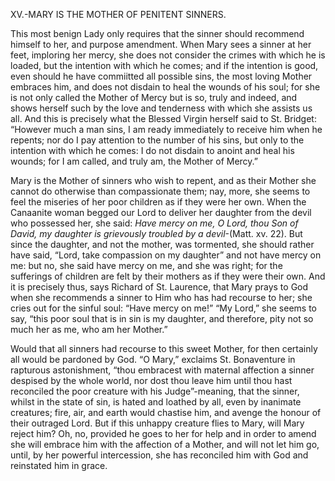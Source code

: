 
XV.-MARY IS THE MOTHER OF PENITENT SINNERS.

This most benign Lady only requires that the sinner should recommend himself to her, and purpose amendment. When Mary sees a sinner at her feet, imploring her mercy, she does not consider the crimes with which he is loaded, but the intention with which he comes; and if the intention is good, even should he have commiitted all possible sins, the most loving Mother embraces him, and does not disdain to heal the wounds of his soul; for she is not only called the Mother of Mercy but is so, truly and indeed, and shows herself such by the love and tenderness with which she assists us all. And this is precisely what the Blessed Virgin herself said to St. Bridget: “However much a man sins, I am ready immediately to receive him when he repents; nor do I pay attention to the number of his sins, but only to the intention with which he comes: I do not disdain to anoint and heal his wounds; for I am called, and truly am, the Mother of Mercy.”

Mary is the Mother of sinners who wish to repent, and as their Mother she cannot do otherwise than compassionate them; nay, more, she seems to feel the miseries of her poor children as if they were her own. When the Canaanite woman begged our Lord to deliver her daughter from the devil who possessed her, she said: _Have mercy on me, O Lord, thou Son of David, my daughter is grievously troubled by a devil_-(Matt. xv. 22). But since the daughter, and not the mother, was tormented, she should rather have said, “Lord, take compassion on my daughter” and not have mercy on me: but no, she said have mercy on me, and she was right; for the sufferings of children are felt by their mothers as if they were their own. And it is precisely thus, says Richard of St. Laurence, that Mary prays to God when she recommends a sinner to Him who has had recourse to her; she cries out for the sinful soul: “Have mercy on me!” “My Lord,” she seems to say, “this poor soul that is in sin is my daughter, and therefore, pity not so much her as me, who am her Mother.”

Would that all sinners had recourse to this sweet Mother, for then certainly all would be pardoned by God. “O Mary,” exclaims St. Bonaventure in rapturous astonishment, “thou embracest with maternal affection a sinner despised by the whole world, nor dost thou leave him until thou hast reconciled the poor creature with his Judge”-meaning, that the sinner, whilst in the state of sin, is hated and loathed by all, even by inanimate creatures; fire, air, and earth would chastise him, and avenge the honour of their outraged Lord. But if this unhappy creature flies to Mary, will Mary reject him? Oh, no, provided he goes to her for help and in order to amend she will embrace him with the affection of a Mother, and will not let him go, until, by her powerful intercession, she has reconciled him with God and reinstated him in grace.

